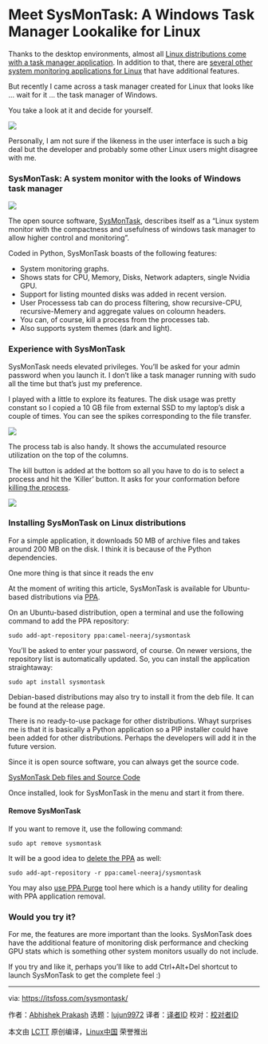 [#]: subject: (Meet SysMonTask: A Windows Task Manager Lookalike for Linux)
[#]: via: (https://itsfoss.com/sysmontask/)
[#]: author: (Abhishek Prakash https://itsfoss.com/author/abhishek/)
[#]: collector: (lujun9972)
[#]: translator: (wxy)
[#]: reviewer: ( )
[#]: publisher: ( )
[#]: url: ( )

Meet SysMonTask: A Windows Task Manager Lookalike for Linux
======

Thanks to the desktop environments, almost all [Linux distributions come with a task manager application][1]. In addition to that, there are [several other system monitoring applications for Linux][2] that have additional features.

But recently I came across a task manager created for Linux that looks like … wait for it … the task manager of Windows.

You take a look at it and decide for yourself.

![][3]

Personally, I am not sure if the likeness in the user interface is such a big deal but the developer and probably some other Linux users might disagree with me.

### SysMonTask: A system monitor with the looks of Windows task manager

![][4]

The open source software, [SysMonTask][5], describes itself as a “Linux system monitor with the compactness and usefulness of windows task manager to allow higher control and monitoring”.

Coded in Python, SysMonTask boasts of the following features:

  * System monitoring graphs.
  * Shows stats for CPU, Memory, Disks, Network adapters, single Nvidia GPU.
  * Support for listing mounted disks was added in recent version.
  * User Processess tab can do process filtering, show recursive-CPU, recursive-Memery and aggregate values on coloumn headers.
  * You can, of course, kill a process from the processes tab.
  * Also supports system themes (dark and light).



### Experience with SysMonTask

SysMonTask needs elevated privileges. You’ll be asked for your admin password when you launch it. I don’t like a task manager running with sudo all the time but that’s just my preference.

I played with a little to explore its features. The disk usage was pretty constant so I copied a 10 GB file from external SSD to my laptop’s disk a couple of times. You can see the spikes corresponding to the file transfer.

![][6]

The process tab is also handy. It shows the accumulated resource utilization on the top of the columns.

The kill button is added at the bottom so all you have to do is to select a process and hit the ‘Killer’ button. It asks for your conformation before [killing the process][7].

![][8]

### Installing SysMonTask on Linux distributions

For a simple application, it downloads 50 MB of archive files and takes around 200 MB on the disk. I think it is because of the Python dependencies.

One more thing is that since it reads the env

At the moment of writing this article, SysMonTask is available for Ubuntu-based distributions via [PPA][9].

On an Ubuntu-based distribution, open a terminal and use the following command to add the PPA repository:

```
sudo add-apt-repository ppa:camel-neeraj/sysmontask
```

You’ll be asked to enter your password, of course. On newer versions, the repository list is automatically updated. So, you can install the application straightaway:

```
sudo apt install sysmontask
```

Debian-based distributions may also try to install it from the deb file. It can be found at the release page.

There is no ready-to-use package for other distributions. Whayt surprises me is that it is basically a Python application so a PIP installer could have been added for other distributions. Perhaps the developers will add it in the future version.

Since it is open source software, you can always get the source code.

[SysMonTask Deb files and Source Code][10]

Once installed, look for SysMonTask in the menu and start it from there.

#### Remove SysMonTask

If you want to remove it, use the following command:

```
sudo apt remove sysmontask
```

It will be a good idea to [delete the PPA][11] as well:

```
sudo add-apt-repository -r ppa:camel-neeraj/sysmontask
```

You may also [use PPA Purge][12] tool here which is a handy utility for dealing with PPA application removal.

### Would you try it?

For me, the features are more important than the looks. SysMonTask does have the additional feature of monitoring disk performance and checking GPU stats which is something other system monitors usually do not include.

If you try and like it, perhaps you’ll like to add Ctrl+Alt+Del shortcut to launch SysMonTask to get the complete feel :)

--------------------------------------------------------------------------------

via: https://itsfoss.com/sysmontask/

作者：[Abhishek Prakash][a]
选题：[lujun9972][b]
译者：[译者ID](https://github.com/译者ID)
校对：[校对者ID](https://github.com/校对者ID)

本文由 [LCTT](https://github.com/LCTT/TranslateProject) 原创编译，[Linux中国](https://linux.cn/) 荣誉推出

[a]: https://itsfoss.com/author/abhishek/
[b]: https://github.com/lujun9972
[1]: https://itsfoss.com/task-manager-linux/
[2]: https://itsfoss.com/linux-system-monitoring-tools/
[3]: https://i0.wp.com/itsfoss.com/wp-content/uploads/2021/02/sysmontask-1.png?resize=800%2C559&ssl=1
[4]: https://i1.wp.com/itsfoss.com/wp-content/uploads/2021/02/SysMonTask-CPU.png?resize=800%2C537&ssl=1
[5]: https://github.com/KrispyCamel4u/SysMonTask
[6]: https://i2.wp.com/itsfoss.com/wp-content/uploads/2021/02/sysmontask-disk-usage.png?resize=800%2C498&ssl=1
[7]: https://itsfoss.com/how-to-find-the-process-id-of-a-program-and-kill-it-quick-tip/
[8]: https://i0.wp.com/itsfoss.com/wp-content/uploads/2021/02/kill-process-sysmontask.png?resize=800%2C500&ssl=1
[9]: https://itsfoss.com/ppa-guide/
[10]: https://github.com/KrispyCamel4u/SysMonTask/releases
[11]: https://itsfoss.com/how-to-remove-or-delete-ppas-quick-tip/
[12]: https://itsfoss.com/ppa-purge/
